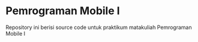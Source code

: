 # Pemrograman Mobile I

Repository ini berisi source code untuk praktikum matakuliah Pemrograman Mobile I
